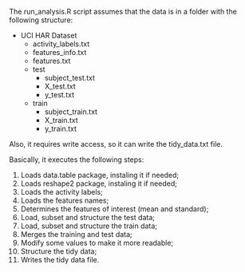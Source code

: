 The run_analysis.R script assumes that the data is in a folder with the following structure:

- UCI HAR Dataset
	- activity_labels.txt
	- features_info.txt
	- features.txt
	- test
		- subject_test.txt
		- X_test.txt
		- y_test.txt
	- train
		- subject_train.txt
		- X_train.txt
		- y_train.txt

Also, it requires write access, so it can write the tidy_data.txt file.

Basically, it executes the following steps:

1. Loads data.table package, instaling it if needed;
2. Loads reshape2 package, instaling it if needed;
3. Loads the activity labels;
4. Loads the features names;
5. Determines the features of interest (mean and standard);
6. Load, subset and structure the test data;
7. Load, subset and structure the train data;
8. Merges the training and test data;
9. Modify some values to make it more readable;
10. Structure the tidy data;
10. Writes the tidy data file.
